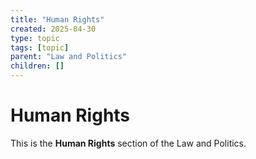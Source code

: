 ```yaml
---
title: "Human Rights"
created: 2025-04-30
type: topic
tags: [topic]
parent: "Law and Politics"
children: []
---
```


# Human Rights

This is the **Human Rights** section of the Law and Politics.
